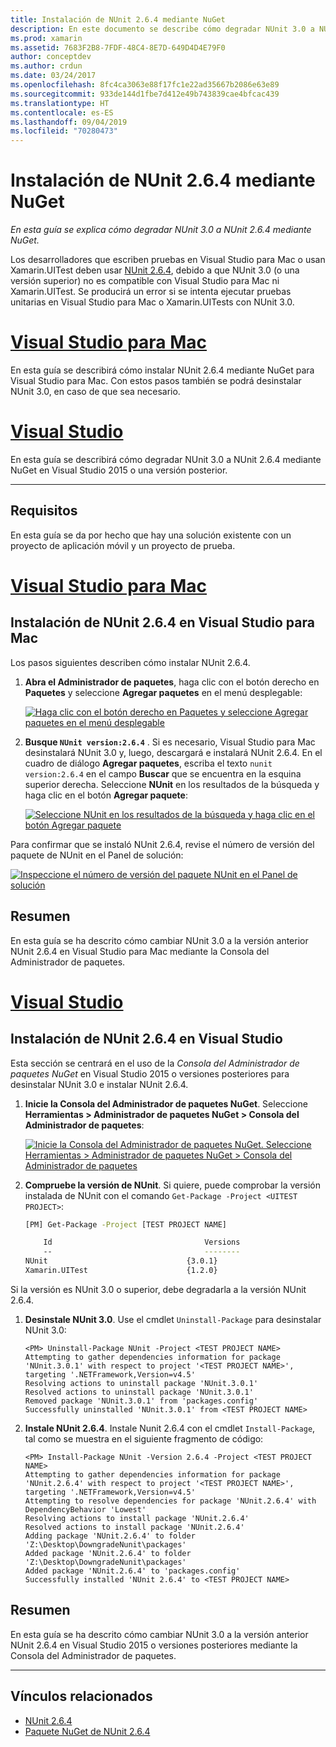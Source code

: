 ```yaml
---
title: Instalación de NUnit 2.6.4 mediante NuGet
description: En este documento se describe cómo degradar NUnit 3.0 a NUnit 2.6.4 mediante NuGet. Esto es necesario cuando se trabaja con Xamarin.UITest, ya que no admite NUnit 3.x.
ms.prod: xamarin
ms.assetid: 7683F2B8-7FDF-48C4-8E7D-649D4D4E79F0
author: conceptdev
ms.author: crdun
ms.date: 03/24/2017
ms.openlocfilehash: 8fc4ca3063e88f17fc1e22ad35667b2086e63e89
ms.sourcegitcommit: 933de144d1fbe7d412e49b743839cae4bfcac439
ms.translationtype: HT
ms.contentlocale: es-ES
ms.lasthandoff: 09/04/2019
ms.locfileid: "70280473"
---
```

# <a name="installing-nunit-264-using-nuget"></a>Instalación de NUnit 2.6.4 mediante NuGet

_En esta guía se explica cómo degradar NUnit 3.0 a NUnit 2.6.4 mediante NuGet._

Los desarrolladores que escriben pruebas en Visual Studio para Mac o usan Xamarin.UITest deben usar [NUnit 2.6.4](http://nunit.org/index.php?p=docHome&r=2.6.4), debido a que NUnit 3.0 (o una versión superior) no es compatible con Visual Studio para Mac ni Xamarin.UITest. Se producirá un error si se intenta ejecutar pruebas unitarias en Visual Studio para Mac o Xamarin.UITests con NUnit 3.0.

# <a name="visual-studio-for-mactabmacos"></a>[Visual Studio para Mac](#tab/macos)

En esta guía se describirá cómo instalar NUnit 2.6.4 mediante NuGet para Visual Studio para Mac. Con estos pasos también se podrá desinstalar NUnit 3.0, en caso de que sea necesario.

# <a name="visual-studiotabwindows"></a>[Visual Studio](#tab/windows)

En esta guía se describirá cómo degradar NUnit 3.0 a NUnit 2.6.4 mediante NuGet en Visual Studio 2015 o una versión posterior.

-----

## <a name="requirements"></a>Requisitos

En esta guía se da por hecho que hay una solución existente con un proyecto de aplicación móvil y un proyecto de prueba.

# <a name="visual-studio-for-mactabmacos"></a>[Visual Studio para Mac](#tab/macos)

## <a name="installing-nunit-264-in-visual-studio-for-mac"></a>Instalación de NUnit 2.6.4 en Visual Studio para Mac

Los pasos siguientes describen cómo instalar NUnit 2.6.4.


1. **Abra el Administrador de paquetes**, haga clic con el botón derecho en **Paquetes** y seleccione **Agregar paquetes** en el menú desplegable:

    [![](installing-nunit-using-nuget-images/add-packages-xs.png "Haga clic con el botón derecho en Paquetes y seleccione Agregar paquetes en el menú desplegable")](installing-nunit-using-nuget-images/add-packages-xs.png#lightbox)
    
1. **Busque `NUnit version:2.6.4`** . Si es necesario, Visual Studio para Mac desinstalará NUnit 3.0 y, luego, descargará e instalará NUnit 2.6.4. En el cuadro de diálogo **Agregar paquetes**, escriba el texto `nunit version:2.6.4` en el campo **Buscar** que se encuentra en la esquina superior derecha. Seleccione **NUnit** en los resultados de la búsqueda y haga clic en el botón **Agregar paquete**:

    [![](installing-nunit-using-nuget-images/nunit-search-xs.png "Seleccione NUnit en los resultados de la búsqueda y haga clic en el botón Agregar paquete")](installing-nunit-using-nuget-images/nunit-search-xs.png#lightbox)


Para confirmar que se instaló NUnit 2.6.4, revise el número de versión del paquete de NUnit en el Panel de solución:

[![](installing-nunit-using-nuget-images/nunit-2-6-4-installed.png "Inspeccione el número de versión del paquete NUnit en el Panel de solución")](installing-nunit-using-nuget-images/nunit-2-6-4-installed.png#lightbox)

## <a name="summary"></a>Resumen

En esta guía se ha descrito cómo cambiar NUnit 3.0 a la versión anterior NUnit 2.6.4 en Visual Studio para Mac mediante la Consola del Administrador de paquetes.


# <a name="visual-studiotabwindows"></a>[Visual Studio](#tab/windows)

## <a name="installing-nunit-264-in-visual-studio"></a>Instalación de NUnit 2.6.4 en Visual Studio

Esta sección se centrará en el uso de la _Consola del Administrador de paquetes NuGet_ en Visual Studio 2015 o versiones posteriores para desinstalar NUnit 3.0 e instalar NUnit 2.6.4.


1. **Inicie la Consola del Administrador de paquetes NuGet**. Seleccione **Herramientas > Administrador de paquetes NuGet > Consola del Administrador de paquetes**:

    [![](installing-nunit-using-nuget-images/package-manager-console.png "Inicie la Consola del Administrador de paquetes NuGet. Seleccione Herramientas > Administrador de paquetes NuGet > Consola del Administrador de paquetes")](installing-nunit-using-nuget-images/package-manager-console.png#lightbox)
    
1. **Compruebe la versión de NUnit**. Si quiere, puede comprobar la versión instalada de NUnit con el comando `Get-Package -Project <UITEST PROJECT>`:

    ```bash
    [PM] Get-Package -Project [TEST PROJECT NAME]
    
        Id                                  Versions                                 ProjectName
        --                                  --------                                 -----------
    NUnit                               {3.0.1}                                  [TEST PROJECT NAME]
    Xamarin.UITest                      {1.2.0}                                  [TEST PROJECT NAME]
    ```

Si la versión es NUnit 3.0 o superior, debe degradarla a la versión NUnit 2.6.4.

1. **Desinstale NUnit 3.0**. Use el cmdlet `Uninstall-Package` para desinstalar NUnit 3.0:

    ```
    <PM> Uninstall-Package NUnit -Project <TEST PROJECT NAME>
    Attempting to gather dependencies information for package 'NUnit.3.0.1' with respect to project '<TEST PROJECT NAME>', targeting '.NETFramework,Version=v4.5'
    Resolving actions to uninstall package 'NUnit.3.0.1'
    Resolved actions to uninstall package 'NUnit.3.0.1'
    Removed package 'NUnit.3.0.1' from 'packages.config'
    Successfully uninstalled 'NUnit.3.0.1' from <TEST PROJECT NAME>
    ```

1. **Instale NUnit 2.6.4**. Instale Nunit 2.6.4 con el cmdlet `Install-Package`, tal como se muestra en el siguiente fragmento de código:

    ```
    <PM> Install-Package NUnit -Version 2.6.4 -Project <TEST PROJECT NAME>
    Attempting to gather dependencies information for package 'NUnit.2.6.4' with respect to project '<TEST PROJECT NAME>', targeting '.NETFramework,Version=v4.5'
    Attempting to resolve dependencies for package 'NUnit.2.6.4' with DependencyBehavior 'Lowest'
    Resolving actions to install package 'NUnit.2.6.4'
    Resolved actions to install package 'NUnit.2.6.4'
    Adding package 'NUnit.2.6.4' to folder 'Z:\Desktop\DowngradeNunit\packages'
    Added package 'NUnit.2.6.4' to folder 'Z:\Desktop\DowngradeNunit\packages'
    Added package 'NUnit.2.6.4' to 'packages.config'
    Successfully installed 'NUnit 2.6.4' to <TEST PROJECT NAME>
    ```

## <a name="summary"></a>Resumen

En esta guía se ha descrito cómo cambiar NUnit 3.0 a la versión anterior NUnit 2.6.4 en Visual Studio 2015 o versiones posteriores mediante la Consola del Administrador de paquetes.

-----

## <a name="related-links"></a>Vínculos relacionados

- [NUnit 2.6.4](http://nunit.org/index.php?p=docHome&r=2.6.4)
- [Paquete NuGet de NUnit 2.6.4](https://www.nuget.org/packages/NUnit/2.6.4)
